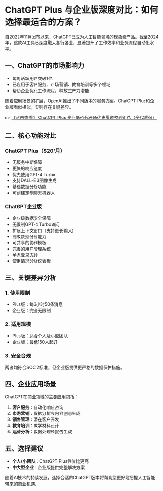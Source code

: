 # ChatGPT Plus 与企业版深度对比：如何选择最适合的方案？

自2022年11月发布以来，ChatGPT已成为人工智能领域的现象级产品。截至2024年，这款AI工具已深度融入各行各业，显著提升了工作效率和业务流程自动化水平。

## 一、ChatGPT的市场影响力

- 每周活跃用户突破1亿
- 已应用于客户服务、市场营销、教育培训等多个领域
- 帮助企业优化工作流程，释放生产力潜能

随着应用场景的扩展，OpenAI推出了不同版本的服务方案。ChatGPT Plus和企业版看似相似，实则存在关键差异。

👉 [【点击查看】 ChatGPT Plus 专业低价代开通优惠渠道整理汇总（全程质保）](https://bit.ly/DaiKai)

## 二、核心功能对比

### ChatGPT Plus（$20/月）
- 无服务中断保障
- 更快的响应速度
- 优先使用GPT-4 Turbo
- 支持DALL-E 3图像生成
- 基础数据分析功能
- 可创建定制聊天机器人

### ChatGPT企业版
- 企业级数据安全保障
- 无限制GPT-4 Turbo访问
- 扩展上下文窗口（支持更长输入）
- 高级数据分析能力
- 可共享的协作模板
- 完善的用户管理系统
- 单点登录支持
- 使用情况分析仪表板

## 三、关键差异分析

### 1. 使用限制
- Plus版：每3小时50条消息
- 企业版：完全无限制

### 2. 适用规模
- Plus版：适合个人及小型团队
- 企业版：最低150人起订

### 3. 安全合规
两者均符合SOC 2标准，但企业版提供更严格的数据保护措施。

## 四、企业应用场景

ChatGPT在商业领域的主要应用包括：
1. **客户服务**：自动化响应咨询
2. **市场营销**：数据分析和内容创意生成
3. **销售管理**：潜在客户开发
4. **教育培训**：教学材料设计
5. **运营分析**：数据处理和报告生成

## 五、选择建议

- **个人/小团队**：ChatGPT Plus性价比更高
- **中大型企业**：企业版提供完整解决方案

随着AI技术的持续发展，选择合适的ChatGPT版本将帮助您更好地把握人工智能带来的商业机遇。